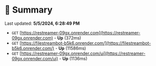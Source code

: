 # 📖 Summary
Last updated: **5/5/2024, 6:28:49 PM**

- `GET` [https://restreamer-09gx.onrender.com](https://restreamer-09gx.onrender.com) - **Up** (372ms)
- `GET` [https://filestreambot-b5k6.onrender.com/](https://filestreambot-b5k6.onrender.com/) - **Up** (11586ms)
- `GET` [https://restreamer-09gx.onrender.com/ui](https://restreamer-09gx.onrender.com/ui) - **Up** (1136ms)
